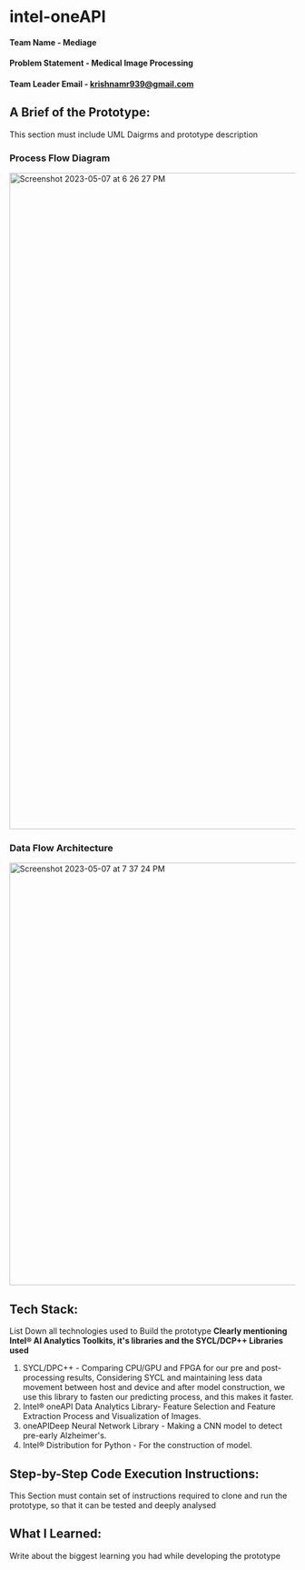# intel-oneAPI

#### Team Name - Mediage
#### Problem Statement -  Medical Image Processing
#### Team Leader Email - krishnamr939@gmail.com

## A Brief of the Prototype:
  This section must include UML Daigrms and prototype description
  ### Process Flow Diagram
  <img width="1156" alt="Screenshot 2023-05-07 at 6 26 27 PM" src="https://user-images.githubusercontent.com/75253527/236686679-9685a002-5360-46a6-957d-0cf0a89f2495.png">
  
  ### Data Flow Architecture
  <img width="744" alt="Screenshot 2023-05-07 at 7 37 24 PM" src="https://user-images.githubusercontent.com/75253527/236686698-cbcda15f-acbc-494e-8f1e-971d48050e17.png">

  
## Tech Stack: 
   List Down all technologies used to Build the prototype **Clearly mentioning Intel® AI Analytics Toolkits, it's libraries and the SYCL/DCP++ Libraries used**
   1. SYCL/DPC++ - Comparing CPU/GPU and FPGA for our pre and post-processing results, Considering SYCL and maintaining less data movement between host and device and after model construction, we use this library to fasten our predicting process, and this makes it faster.​
   2. Intel® oneAPI Data Analytics Library​- Feature Selection and Feature Extraction Process and Visualization of Images.​
   3. oneAPIDeep Neural Network Library​ - Making a CNN model to detect pre-early Alzheimer's.​
   4. Intel® Distribution for Python​ - For the construction of model.
   
## Step-by-Step Code Execution Instructions:
  This Section must contain set of instructions required to clone and run the prototype, so that it can be tested and deeply analysed
  
## What I Learned:
   Write about the biggest learning you had while developing the prototype
